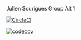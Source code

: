 Julien Sourigues
Group Alt 1

[![CircleCI](https://app.circleci.com/gh/circleci/SouriguesJulien/ceri-m1-techniques-de-test.svg?style=shield)](https://app.circleci.com/pipelines/github/SouriguesJulien/ceri-m1-techniques-de-test)


[![codecov](https://codecov.io/gh/SouriguesJulien/ceri-m1-techniques-de-test/branch/master/graph/badge.svg?token=8N4TW1KAN7)](https://codecov.io/gh/SouriguesJulien/ceri-m1-techniques-de-test)